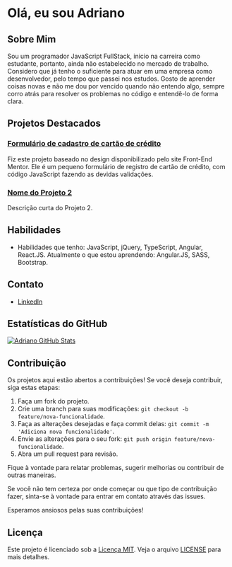 # Olá, eu sou Adriano

## Sobre Mim

Sou um programador JavaScript FullStack, inicio na carreira como estudante, portanto, ainda não estabelecido no mercado de trabalho. Considero que já tenho o suficiente para atuar em uma empresa como desenvolvedor, pelo tempo que passei nos estudos. Gosto de aprender coisas novas e não me dou por vencido quando não entendo algo, sempre corro atrás para resolver os problemas no código e entendê-lo de forma clara.  

## Projetos Destacados

### [Formulário de cadastro de cartão de crédito](https://github.com/adriano-wb/card-component)
Fiz este projeto baseado no design disponibilizado pelo site Front-End Mentor. Ele é um pequeno formulário de registro de cartão de crédito, com código JavaScript fazendo as devidas validações.

### [Nome do Projeto 2](link-para-o-projeto-2)
Descrição curta do Projeto 2.

## Habilidades

 - Habilidades que tenho: JavaScript, jQuery, TypeScript, Angular, React.JS. Atualmente o que estou aprendendo: Angular.JS, SASS, Bootstrap. 

## Contato

- [LinkedIn](https://www.linkedin.com/in/adriano-jose/)

## Estatísticas do GitHub

[![Adriano GitHub Stats](https://github-readme-stats.vercel.app/api?username=seu-username&show_icons=true&hide=contribs)](https://github.com/adriano-wb)

## Contribuição

Os projetos aqui estão abertos a contribuições! Se você deseja contribuir, siga estas etapas:

1. Faça um fork do projeto.
2. Crie uma branch para suas modificações: `git checkout -b feature/nova-funcionalidade`.
3. Faça as alterações desejadas e faça commit delas: `git commit -m 'Adiciona nova funcionalidade'`.
4. Envie as alterações para o seu fork: `git push origin feature/nova-funcionalidade`.
5. Abra um pull request para revisão.

Fique à vontade para relatar problemas, sugerir melhorias ou contribuir de outras maneiras.

Se você não tem certeza por onde começar ou que tipo de contribuição fazer, sinta-se à vontade para entrar em contato através das issues.

Esperamos ansiosos pelas suas contribuições!

## Licença

Este projeto é licenciado sob a [Licença MIT](https://opensource.org/licenses/MIT). Veja o arquivo [LICENSE](LICENSE) para mais detalhes.

